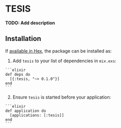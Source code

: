 # TESIS

**TODO: Add description**

## Installation

If [available in Hex](https://hex.pm/docs/publish), the package can be installed as:

  1. Add `tesis` to your list of dependencies in `mix.exs`:

    ```elixir
    def deps do
      [{:tesis, "~> 0.1.0"}]
    end
    ```

  2. Ensure `tesis` is started before your application:

    ```elixir
    def application do
      [applications: [:tesis]]
    end
    ```

